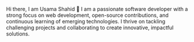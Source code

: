 Hi there, I am Usama Shahid 👋
I am a passionate software developer with a strong focus on web development, open-source contributions, and continuous learning of emerging technologies. I thrive on tackling challenging projects and collaborating to create innovative, impactful solutions.

